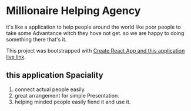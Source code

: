 # Millionaire Helping Agency
it's like a application to help people around the world like poor people to take some Advantance witch they hove not get. 
so we are happy to doing something there that's it.

This project was bootstrapped with [Create React App and this application live link](https://millionaire-helping-agency.netlify.app/).

## this application Spaciality

1. connect actual people easily.
2. great arrangement for simple Presentation.
3. helping minded people easily fiend it and use it.
